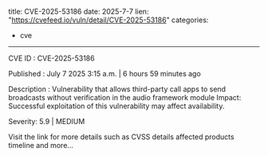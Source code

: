  
title: CVE-2025-53186
date: 2025-7-7
lien: "https://cvefeed.io/vuln/detail/CVE-2025-53186"
categories:
  - cve
---

CVE ID : CVE-2025-53186

Published :  July 7
2025
3:15 a.m. | 6 hours
59 minutes ago

Description : Vulnerability that allows third-party call apps to send broadcasts without verification in the audio framework module
Impact: Successful exploitation of this vulnerability may affect availability.

Severity: 5.9 | MEDIUM

Visit the link for more details
such as CVSS details
affected products
timeline
and more...
